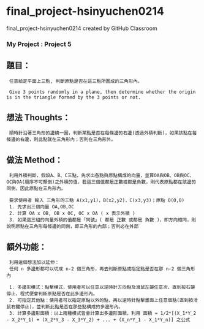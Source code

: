 # final_project-hsinyuchen0214
final_project-hsinyuchen0214 created by GitHub Classroom

### My Project : Project 5

## 題目：

     任意給定平面上三點, 判斷原點是否在這三點所圍成的三角形內。

     Give 3 points randomly in a plane, then determine whether the origin is in the triangle formed by the 3 points or not.


## 想法 Thoughts：

     順時針沿著三角形的邊繞一圈，判斷某點是否在每條邊的右邊(透過外積判斷)，如果該點在每條邊的右邊，則此點就在三角形內；否則在三角形外。

## 做法 Method：

     利用外積判斷，假設A、B、C三點，先求出各點與原點構成的向量，並算OA與OB、OB與OC、OC與OA(順序不可顛倒)之外積的值，若這三個值都是正數或都是負數，則代表原點都在該邊的同側，因此原點在三角形內。
     
     要求使用者 輸入 三角形的三點 A(x1,y1)，B(x2,y2)，C(x3,y3)；原點 O(0,0)
     1. 先求出三個向量 OA,OB,OC
     2. 計算 OA x OB, OB x OC, OC x OA ( x 表示外積 )
     3. 如果這三組的向量外積的值都是「同號」( 都是 正數 或都是 負數 )，即方向相同，則說明原點在三角形每條邊的同側，即三角形的內部；否則必在外部
     
## 額外功能：
     
     利用這個想法加以延伸：
     任何 n 多邊形都可以切成 n-2 個三角形，再去判斷原點或指定點是否在那 n-2 個三角形內
     
     1. 多邊形模式：點擊模式，使用者可以任意以逆時針方向點及滑鼠左鍵任意次，直到按右鍵停止，程式便會判斷原點是否在此多邊形內。
     2. 可指定其他點：使用者可以指定原點以外的點，再以逆時針點擊畫面上任意個點(直到按滑鼠右鍵停止)，並判斷此點是否在那些點構成的多邊形內。
     3. 計算多邊形面積：以上兩種模式皆會計算出多邊形面積，利用 面積 = 1/2*[(X_1*Y_2 - X_2*Y_1) + (X_2*Y_3 - X_3*Y_2) + ... + (X_n*Y_1 - X_1*Y_n)] 之公式
